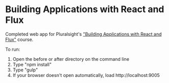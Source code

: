 # Building Applications with React and Flux
Completed web app for Pluralsight's ["Building Applications with React and Flux"](https://www.pluralsight.com/courses/react-flux-building-applications) course.

To run:
1. Open the before or after directory on the command line
2. Type "npm install"
3. Type "gulp"
4. If your browser doesn't open automatically, load http://localhost:9005
